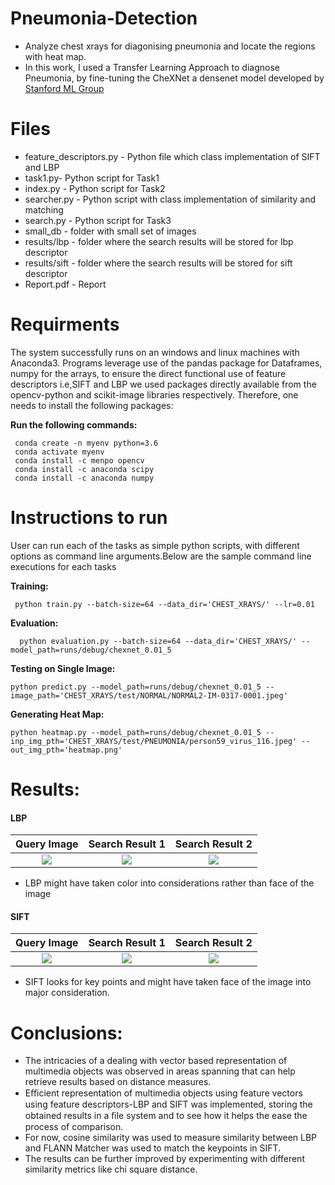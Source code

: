 # Pneumonia-Detection
* Analyze chest xrays for diagonising pneumonia and locate the regions with heat map.
* In this work, I used a Transfer Learning Approach to diagnose Pneumonia, by fine-tuning the CheXNet a densenet model developed by [Stanford ML Group](https://stanfordmlgroup.github.io/projects/chexnet/)



# Files
* feature_descriptors.py - Python file which class implementation of SIFT and LBP
* task1.py-  Python script for Task1
* index.py - Python script for Task2
* searcher.py - Python script with class implementation of similarity and matching
* search.py - Python script for Task3
* small_db - folder with small set of images
* results/lbp - folder where the search results will be stored for lbp descriptor
* results/sift - folder where the search  results will be stored for sift descriptor
* Report.pdf - Report

# Requirments
The system successfully runs on an windows and linux machines with Anaconda3. Programs leverage use of the pandas package for Dataframes, numpy for the arrays, to ensure the direct functional use of feature descriptors i.e,SIFT and LBP we used packages directly available from the opencv-python and scikit-image libraries respectively. Therefore, one needs to install the following packages:


 **Run the following commands:**
 
     conda create -n myenv python=3.6
     conda activate myenv
     conda install -c menpo opencv
     conda install -c anaconda scipy
     conda install -c anaconda numpy

# Instructions to run
User can run each of the tasks as simple python scripts, with different options as command line arguments.Below are the sample command line executions for each tasks

 **Training:** 

     python train.py --batch-size=64 --data_dir='CHEST_XRAYS/' --lr=0.01

**Evaluation:** 

	  python evaluation.py --batch-size=64 --data_dir='CHEST_XRAYS/' --model_path=runs/debug/chexnet_0.01_5

**Testing on Single Image:** 

    python predict.py --model_path=runs/debug/chexnet_0.01_5 --image_path='CHEST_XRAYS/test/NORMAL/NORMAL2-IM-0317-0001.jpeg'
 
 **Generating Heat Map:** 

    python heatmap.py --model_path=runs/debug/chexnet_0.01_5 --inp_img_pth='CHEST_XRAYS/test/PNEUMONIA/person59_virus_116.jpeg' --out_img_pth='heatmap.png'

# Results:

#### LBP
Query Image            |  Search Result 1              | Search Result 2
:-------------------------:|:-------------------------:|:-------------------------:
![](queries/Hand_0008111.jpg)  |  ![](results/lbp/Hand_0008110.jpg)  |  ![](results/lbp/Hand_0008130.jpg)
* LBP might have taken color into considerations rather than face of the image
#### SIFT
Query Image            |  Search Result 1              | Search Result 2
:-------------------------:|:-------------------------:|:-------------------------:
![](queries/Hand_0008111.jpg)  |  ![](results/sift/Hand_0008110.jpg)  |  ![](results/sift/Hand_0011498.jpg)
* SIFT looks for key points and might have taken face of the image into major consideration.

# Conclusions:
* The intricacies of a dealing with vector based representation of multimedia objects was observed in areas spanning that can help retrieve results based on distance measures. 
* Eﬃcient representation of multimedia objects using feature vectors using feature descriptors-LBP and SIFT was implemented, storing the obtained results in a ﬁle system and to see how it helps the ease the process of comparison.
* For now, cosine similarity was used to measure similarity between LBP and FLANN Matcher was used to match the keypoints in SIFT.
* The results can be further improved by experimenting with different similarity metrics like chi square distance.
